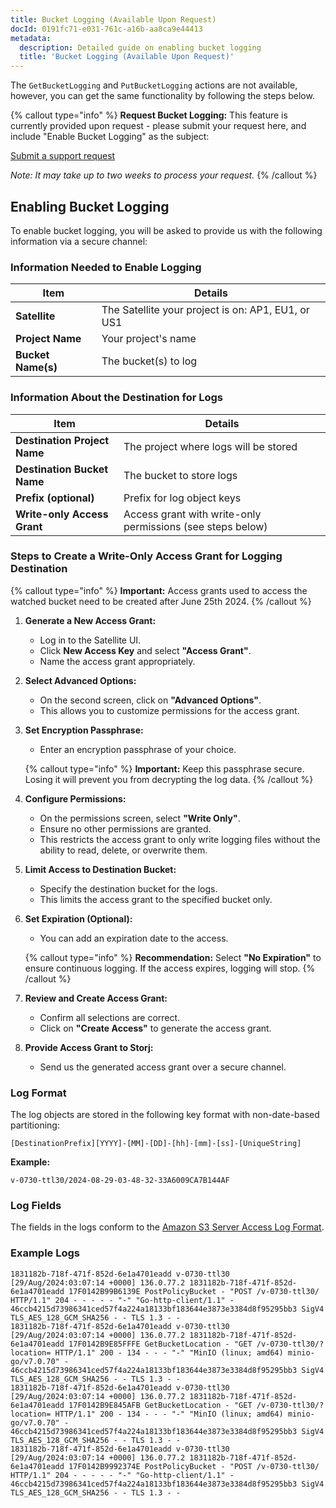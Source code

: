 ```yaml
---
title: Bucket Logging (Available Upon Request)
docId: 0191fc71-e031-761c-a16b-aa8ca9e44413
metadata:
  description: Detailed guide on enabling bucket logging
  title: 'Bucket Logging (Available Upon Request)'
---
```


The `GetBucketLogging` and `PutBucketLogging` actions are not available, however, you can get the same functionality by following the steps below.

{% callout type="info" %}
**Request Bucket Logging:** This feature is currently provided upon request - please submit your request here, and include "Enable Bucket Logging" as the subject: 

[Submit a support request](https://supportdcs.storj.io/hc/en-us/requests/new?ticket_form_id=360000379291)

_Note: It may take up to two weeks to process your request._
{% /callout %}

## Enabling Bucket Logging

To enable bucket logging, you will be asked to provide us with the following information via a secure channel:

### Information Needed to Enable Logging

| **Item**           | **Details**                                        |
|--------------------|----------------------------------------------------|
| **Satellite**      | The Satellite your project is on: AP1, EU1, or US1 |
| **Project Name**   | Your project's name                                |
| **Bucket Name(s)** | The bucket(s) to log                               |

### Information About the Destination for Logs

| **Item**                     | **Details**                                                |
|------------------------------|------------------------------------------------------------|
| **Destination Project Name** | The project where logs will be stored                      |
| **Destination Bucket Name**  | The bucket to store logs                                   |
| **Prefix (optional)**        | Prefix for log object keys                                 |
| **Write-only Access Grant**  | Access grant with write-only permissions (see steps below) |

### Steps to Create a Write-Only Access Grant for Logging Destination

{% callout type="info" %}
**Important:** Access grants used to access the watched bucket need to be created after June 25th 2024.
{% /callout %}

1. **Generate a New Access Grant:**

   - Log in to the Satellite UI.
   - Click **New Access Key** and select **"Access Grant"**.
   - Name the access grant appropriately.

2. **Select Advanced Options:**

   - On the second screen, click on **"Advanced Options"**.
   - This allows you to customize permissions for the access grant.

3. **Set Encryption Passphrase:**

   - Enter an encryption passphrase of your choice.

   {% callout type="info" %}
   **Important:** Keep this passphrase secure. Losing it will prevent you from decrypting the log data.
   {% /callout %}

4. **Configure Permissions:**

   - On the permissions screen, select **"Write Only"**.
   - Ensure no other permissions are granted.
   - This restricts the access grant to only write logging files without the ability to read, delete, or overwrite them.

5. **Limit Access to Destination Bucket:**

   - Specify the destination bucket for the logs.
   - This limits the access grant to the specified bucket only.

6. **Set Expiration (Optional):**

   - You can add an expiration date to the access.

   {% callout type="info" %}
   **Recommendation:** Select **"No Expiration"** to ensure continuous logging. If the access expires, logging will stop.
   {% /callout %}

7. **Review and Create Access Grant:**

   - Confirm all selections are correct.
   - Click on **"Create Access"** to generate the access grant.

8. **Provide Access Grant to Storj:**

   - Send us the generated access grant over a secure channel.

### Log Format

The log objects are stored in the following key format with non-date-based partitioning:
```
[DestinationPrefix][YYYY]-[MM]-[DD]-[hh]-[mm]-[ss]-[UniqueString]
```

**Example:**
```
v-0730-ttl30/2024-08-29-03-48-32-33A6009CA7B144AF
```


### Log Fields

The fields in the logs conform to the [Amazon S3 Server Access Log Format](https://docs.aws.amazon.com/AmazonS3/latest/userguide/LogFormat.html#log-record-fields).

### Example Logs

```
1831182b-718f-471f-852d-6e1a4701eadd v-0730-ttl30 [29/Aug/2024:03:07:14 +0000] 136.0.77.2 1831182b-718f-471f-852d-6e1a4701eadd 17F0142B99B6139E PostPolicyBucket - "POST /v-0730-ttl30/ HTTP/1.1" 204 - - - - - "-" "Go-http-client/1.1" - 46ccb4215d73986341ced57f4a224a18133bf183644e3873e3384d8f95295bb3 SigV4 TLS_AES_128_GCM_SHA256 - - TLS 1.3 - -
1831182b-718f-471f-852d-6e1a4701eadd v-0730-ttl30 [29/Aug/2024:03:07:14 +0000] 136.0.77.2 1831182b-718f-471f-852d-6e1a4701eadd 17F0142B9E85FFFE GetBucketLocation - "GET /v-0730-ttl30/?location= HTTP/1.1" 200 - 134 - - - "-" "MinIO (linux; amd64) minio-go/v7.0.70" - 46ccb4215d73986341ced57f4a224a18133bf183644e3873e3384d8f95295bb3 SigV4 TLS_AES_128_GCM_SHA256 - - TLS 1.3 - -
1831182b-718f-471f-852d-6e1a4701eadd v-0730-ttl30 [29/Aug/2024:03:07:14 +0000] 136.0.77.2 1831182b-718f-471f-852d-6e1a4701eadd 17F0142B9E845AFB GetBucketLocation - "GET /v-0730-ttl30/?location= HTTP/1.1" 200 - 134 - - - "-" "MinIO (linux; amd64) minio-go/v7.0.70" - 46ccb4215d73986341ced57f4a224a18133bf183644e3873e3384d8f95295bb3 SigV4 TLS_AES_128_GCM_SHA256 - - TLS 1.3 - -
1831182b-718f-471f-852d-6e1a4701eadd v-0730-ttl30 [29/Aug/2024:03:07:14 +0000] 136.0.77.2 1831182b-718f-471f-852d-6e1a4701eadd 17F0142B9992374E PostPolicyBucket - "POST /v-0730-ttl30/ HTTP/1.1" 204 - - - - - "-" "Go-http-client/1.1" - 46ccb4215d73986341ced57f4a224a18133bf183644e3873e3384d8f95295bb3 SigV4 TLS_AES_128_GCM_SHA256 - - TLS 1.3 - -
```